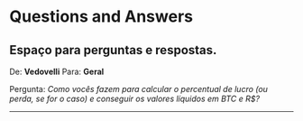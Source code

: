 # Questions and Answers

## Espaço para perguntas e respostas.

De: **Vedovelli**
Para: **Geral**

Pergunta: *Como vocês fazem para calcular o percentual de lucro (ou perda, se for o caso) e conseguir os valores líquidos em BTC e R$?*

<hr>